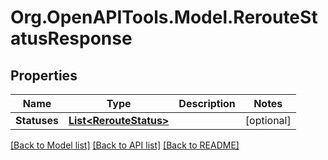 # Org.OpenAPITools.Model.RerouteStatusResponse
## Properties

Name | Type | Description | Notes
------------ | ------------- | ------------- | -------------
**Statuses** | [**List&lt;RerouteStatus&gt;**](RerouteStatus.md) |  | [optional] 

[[Back to Model list]](../README.md#documentation-for-models) [[Back to API list]](../README.md#documentation-for-api-endpoints) [[Back to README]](../README.md)

